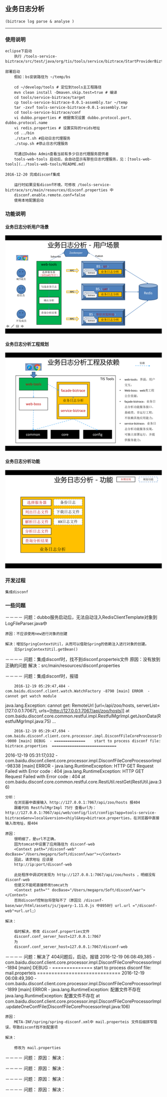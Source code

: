 ## 业务日志分析
	(biztrace log parse & analyse )
	
---
### 使用说明
	
	eclipse下启动
		执行 /tools-service-biztrace/src/test/java/org/tis/tools/service/biztrace/StartProviderBiztrace.java
	
	部署启动
		假如：bs安装路径为 ~/temp/bs
		
		cd ~/develop/tools # 定位到tools主工程路径
		mvn clean install -Dmaven.skip.test=true # 编译
		cd tools/service-biztrace/target
		cp tools-service-biztrace-0.0.1-assembly.tar ~/temp
		tar -zxvf tools-service-biztrace-0.0.1-assembly.tar 
		cd tools-service-biztrace/conf
		vi dubbo.properties # 根据情况设置 dubbo.protocol.port、dubbo.protocol.name
		vi redis.properties # 设置实际的reids地址
		cd ../bin
		./start.sh #启动日志代理服务
		./stop.sh #停止日志代理服务
		
		可通过Dubbo Admin查看当前有多少日志代理服务提供者
		tools-web-tools 启动后，会自动显示有那些日志代理服务，见：[tools-web-tools](../tools-web-tools/README.md)
	
	2016-12-20 完成disconf集成
	
		运行时如果没有diconf环境，可修改 /tools-service-biztrace/src/main/resources/disconf.properties 中
		disconf.enable.remote.conf=false
		使用本地配置启动
	
	
	
### 功能说明

#### 业务日志分析用户场景
![业务日志分析用户场景](readme/业务日志分析-用户场景.png)

#### 业务日志分析工程规划
![业务日志分析工程规划](readme/业务日志分析工程规划.png)

#### 业务日志分析功能
![业务日志分析功能](readme/业务日志分析功能.png)

### 开发过程

	集成disconf

### 一些问题

－－－－
	问题：dubbo服务启动后，无法自动注入RedisClientTemplate对象到LogFileParser.java中
	
	原因：不应该使用new进行对象的创建
	
	解决：增加SpringContextUtil，从而可以借助Spring的依赖注入进行对象的创建。
		见SpringContextUtil.getBean()

－－－－
	问题：集成disconf时，找不到disconf.properteis文件
	原因：没有放到正确的问题
	解决：src/main/resources/disconf.properties
	
－－－－
	问题：集成disconf时，报错
		
		2016-12-19 05:29:47,484 - com.baidu.disconf.client.watch.WatchFactory -8790 [main] ERROR  - cannot get watch module
java.lang.Exception: cannot get: RemoteUrl [url=/api/zoo/hosts, serverList=[127.0.0.1:7067], urls=[http://127.0.0.1:7067/api/zoo/hosts]]
	at com.baidu.disconf.core.common.restful.impl.RestfulMgrImpl.getJsonData(RestfulMgrImpl.java:75)
		...
		
		2016-12-19 05:29:47,694 - com.baidu.disconf.client.core.processor.impl.DisconfFileCoreProcessorImpl -9000 [main] DEBUG  - ==============	start to process disconf file: biztrace.properties	=============================
2016-12-19 05:31:17,032 - com.baidu.disconf.client.core.processor.impl.DisconfFileCoreProcessorImpl -98338 [main] ERROR  - java.lang.RuntimeException: HTTP GET Request Failed with Error code : 404
java.lang.RuntimeException: HTTP GET Request Failed with Error code : 404
	at com.baidu.disconf.core.common.restful.core.RestUtil.restGet(RestUtil.java:36)
	
	分析：
		在浏览器中直接输入 http://127.0.0.1:7067/api/zoo/hosts 报404
		跟着代码 RestfulMgrImpl 75行 查看url为： http://127.0.0.1:7067/api/web/config/list/configs?app=tools-service-biztrace&env=local&version=shiyl&key=biztrace.properties，在浏览器中直接输入改地址，报404
		
	原因：
		很明细了，是url不正确，
		因为tomcat中设置了应用路径为 disconf-web
		<Context path="/disconf-web" docBase="/Users/megapro/Soft/disconf/war"></Context>
		因此，请求地址 应该是 
		http://ip:port/disconf-web
		
		此处程序中调试时发现为 http://127.0.0.1:7067/api/zoo/hosts ，明细没有 disconf-web 
		但是又不能呢直接修改tomcat为
		<Context path="" docBase="/Users/megapro/Soft/disconf/war"></Context>
		否则disconf控制台将登陆不了（原因见 /disconf-base/war/html/assets/js/jquery-1.11.0.js 中8950行 url.url ="/disconf-web"+url.url;）
		
	解决：
		
		临时解决，修改 disconf.properties文件 
		disconf.conf_server_host=127.0.0.1:7067 
		为
		disconf.conf_server_host=127.0.0.1:7067/disconf-web
		
－－－－
	问题：解决了 404问题后，启动，报错
	2016-12-19 06:08:49,385 - com.baidu.disconf.client.core.processor.impl.DisconfFileCoreProcessorImpl -1894 [main] DEBUG  - ==============	start to process disconf file: mail.properteis	=============================
2016-12-19 06:08:49,390 - com.baidu.disconf.client.core.processor.impl.DisconfFileCoreProcessorImpl -1899 [main] ERROR  - java.lang.RuntimeException: 配置文件不存在
java.lang.RuntimeException: 配置文件不存在
	at com.baidu.disconf.client.core.processor.impl.DisconfFileCoreProcessorImpl.updateOneConfFile(DisconfFileCoreProcessorImpl.java:106)
	
	
	原因：
		META-INF/spring/spring-disconf.xml中 mail.properteis 文件后缀拼写错误，导致disconf找不到配置项
		
	解决：
		
		修改为 mail.properties
		
－－－－
	问题：
	原因：
	解决：
		
－－－－
	问题：
	原因：
	解决：
	
－－－－
	问题：
	原因：
	解决：

		
－－－－
	问题：
	原因：
	解决：